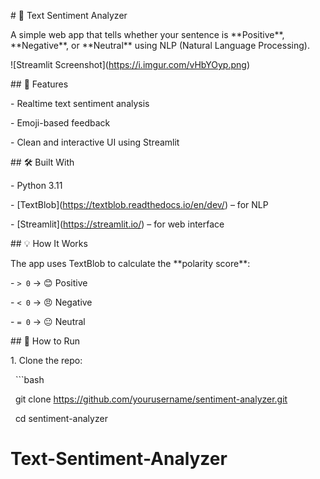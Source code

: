 
\# 🧠 Text Sentiment Analyzer



A simple web app that tells whether your sentence is \*\*Positive\*\*, \*\*Negative\*\*, or \*\*Neutral\*\* using NLP (Natural Language Processing).



!\[Streamlit Screenshot](https://i.imgur.com/vHbYOyp.png)



\## 🚀 Features

\- Realtime text sentiment analysis

\- Emoji-based feedback

\- Clean and interactive UI using Streamlit



\## 🛠️ Built With

\- Python 3.11

\- \[TextBlob](https://textblob.readthedocs.io/en/dev/) – for NLP

\- \[Streamlit](https://streamlit.io/) – for web interface



\## 💡 How It Works

The app uses TextBlob to calculate the \*\*polarity score\*\*:

\- `> 0` → 😊 Positive

\- `< 0` → 😠 Negative

\- `= 0` → 😐 Neutral



\## 🧪 How to Run



1\. Clone the repo:

&nbsp;  ```bash

&nbsp;  git clone https://github.com/yourusername/sentiment-analyzer.git

&nbsp;  cd sentiment-analyzer




# Text-Sentiment-Analyzer

